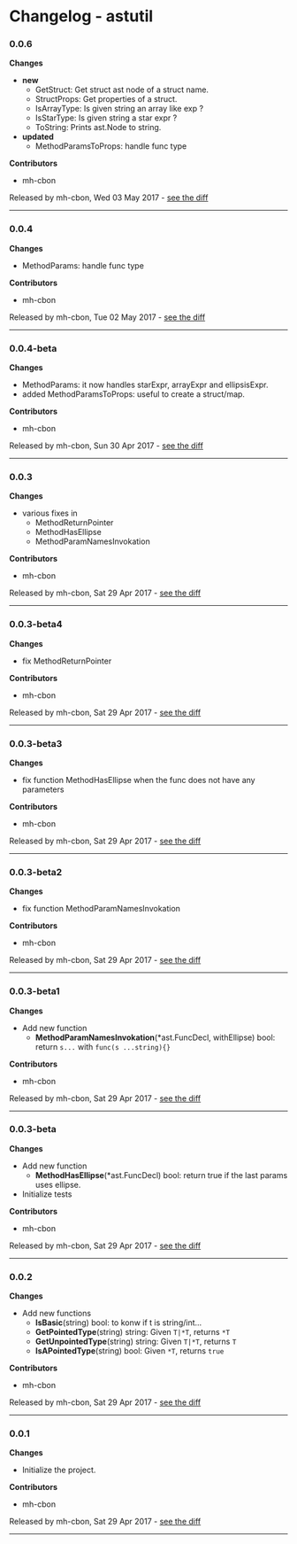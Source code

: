 # Changelog - astutil

### 0.0.6

__Changes__

- __new__
  - GetStruct: Get struct ast node of a struct name.
  - StructProps: Get properties of a struct.
  - IsArrayType: Is given string an array like exp ?
  - IsStarType: Is given string a star expr ?
  - ToString: Prints ast.Node to string.
- __updated__
  - MethodParamsToProps: handle func type



__Contributors__

- mh-cbon

Released by mh-cbon, Wed 03 May 2017 -
[see the diff](https://github.com/mh-cbon/astutil/compare/0.0.4...0.0.6#diff)
______________

### 0.0.4

__Changes__

- MethodParams: handle func type

__Contributors__

- mh-cbon

Released by mh-cbon, Tue 02 May 2017 -
[see the diff](https://github.com/mh-cbon/astutil/compare/0.0.4-beta...0.0.4#diff)
______________

### 0.0.4-beta

__Changes__

- MethodParams: it now handles starExpr, arrayExpr and ellipsisExpr.
- added MethodParamsToProps: useful to create a struct/map.

__Contributors__

- mh-cbon

Released by mh-cbon, Sun 30 Apr 2017 -
[see the diff](https://github.com/mh-cbon/astutil/compare/0.0.3...0.0.4-beta#diff)
______________

### 0.0.3

__Changes__

- various fixes in
  - MethodReturnPointer
  - MethodHasEllipse
  - MethodParamNamesInvokation



__Contributors__

- mh-cbon

Released by mh-cbon, Sat 29 Apr 2017 -
[see the diff](https://github.com/mh-cbon/astutil/compare/0.0.3-beta4...0.0.3#diff)
______________

### 0.0.3-beta4

__Changes__

- fix MethodReturnPointer

__Contributors__

- mh-cbon

Released by mh-cbon, Sat 29 Apr 2017 -
[see the diff](https://github.com/mh-cbon/astutil/compare/0.0.3-beta3...0.0.3-beta4#diff)
______________

### 0.0.3-beta3

__Changes__

- fix function MethodHasEllipse when the func does not have any parameters

__Contributors__

- mh-cbon

Released by mh-cbon, Sat 29 Apr 2017 -
[see the diff](https://github.com/mh-cbon/astutil/compare/0.0.3-beta2...0.0.3-beta3#diff)
______________

### 0.0.3-beta2

__Changes__

- fix function MethodParamNamesInvokation

__Contributors__

- mh-cbon

Released by mh-cbon, Sat 29 Apr 2017 -
[see the diff](https://github.com/mh-cbon/astutil/compare/0.0.3-beta1...0.0.3-beta2#diff)
______________

### 0.0.3-beta1

__Changes__

- Add new function
  - __MethodParamNamesInvokation__(*ast.FuncDecl, withEllipse) bool: return `s...` with `func(s ...string){}`



__Contributors__

- mh-cbon

Released by mh-cbon, Sat 29 Apr 2017 -
[see the diff](https://github.com/mh-cbon/astutil/compare/0.0.3-beta...0.0.3-beta1#diff)
______________

### 0.0.3-beta

__Changes__

- Add new function
  - __MethodHasEllipse__(*ast.FuncDecl) bool: return true if the last params uses ellipse.
- Initialize tests

__Contributors__

- mh-cbon

Released by mh-cbon, Sat 29 Apr 2017 -
[see the diff](https://github.com/mh-cbon/astutil/compare/0.0.2...0.0.3-beta#diff)
______________

### 0.0.2

__Changes__

- Add new functions
  - __IsBasic__(string) bool: to konw if t is string/int...
  - __GetPointedType__(string) string: Given `T|*T`, returns `*T`
  - __GetUnpointedType__(string) string: Given `T|*T`, returns `T`
  - __IsAPointedType__(string) bool: Given `*T`, returns `true`



__Contributors__

- mh-cbon

Released by mh-cbon, Sat 29 Apr 2017 -
[see the diff](https://github.com/mh-cbon/astutil/compare/0.0.1...0.0.2#diff)
______________

### 0.0.1

__Changes__

- Initialize the project.

__Contributors__

- mh-cbon

Released by mh-cbon, Sat 29 Apr 2017 -
[see the diff](https://github.com/mh-cbon/astutil/compare/128ad89fb09c52948212c066b986977f43a2c8c1...0.0.1#diff)
______________


